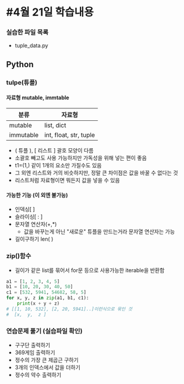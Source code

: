 # #4월 21일 학습내용
### 실습한 파일 목록
- tuple_data.py
## Python
### tulpe(튜플) 
#### 자료형 mutable, immtable
분류 | 자료형
------|------
mutable | list, dict
immutable | int, float, str, tuple
- ( 튜플 ), [ 리스트 ] 괄호 모양이 다름
- 소괄호 빼고도 사용 가능하지만 가독성을 위해 넣는 편이 좋음
- t1=(1,) 같이 1개의 요소만 가질수도 있음
- 그 외엔 리스트와 거의 비슷하지만, 정말 큰 차이점은 값을 바꿀 수 없다는 것
- 리스트처럼 자료형이면 뭐든지 값을 넣을 수 있음
#### 가능한 기능 (이 외엔 불가능)
- 인덱싱[ ]
- 슬라이싱[ : ]
- 문자열 연산자(+,*)
  - 값을 바꾸는게 아닌 "새로운" 튜플을 만드는거라 문자열 연산자는 가능
- 길이구하기 len( )
### zip()함수
- 길이가 같은 list를 묶어서 for문 등으로 사용가능한 iterable을 반환함
```python
a1 = [1, 2, 3, 4, 5]
b1 = [10, 20, 30, 40, 50]
c1 = [532, 5941, 54682, 58, 5]
for x, y, z in zip(a1, b1, c1):
    print(x + y + z)
# [[1, 10, 532], [2, 20, 5941]..]이런식으로 묶인 것 
#  [x,  y,  z ]
```
### 연습문제 풀기 (실습파일 확인)
- 구구단 출력하기
- 369게임 출력하기
- 정수의 가장 큰 제곱근 구하기
- 3개의 인덱스에서 값을 더하기
- 정수의 약수 출력하기